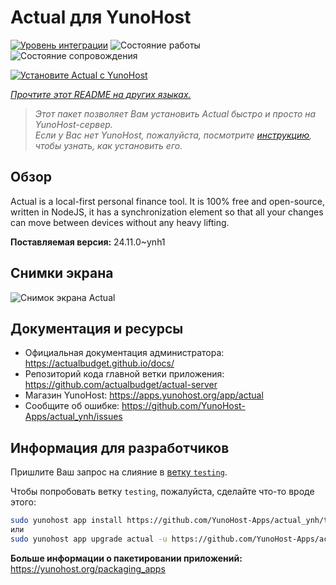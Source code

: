 <!--
Важно: этот README был автоматически сгенерирован <https://github.com/YunoHost/apps/tree/master/tools/readme_generator>
Он НЕ ДОЛЖЕН редактироваться вручную.
-->

# Actual для YunoHost

[![Уровень интеграции](https://dash.yunohost.org/integration/actual.svg)](https://ci-apps.yunohost.org/ci/apps/actual/) ![Состояние работы](https://ci-apps.yunohost.org/ci/badges/actual.status.svg) ![Состояние сопровождения](https://ci-apps.yunohost.org/ci/badges/actual.maintain.svg)

[![Установите Actual с YunoHost](https://install-app.yunohost.org/install-with-yunohost.svg)](https://install-app.yunohost.org/?app=actual)

*[Прочтите этот README на других языках.](./ALL_README.md)*

> *Этот пакет позволяет Вам установить Actual быстро и просто на YunoHost-сервер.*  
> *Если у Вас нет YunoHost, пожалуйста, посмотрите [инструкцию](https://yunohost.org/install), чтобы узнать, как установить его.*

## Обзор

Actual is a local-first personal finance tool. It is 100% free and open-source, written in NodeJS, it has a synchronization element so that all your changes can move between devices without any heavy lifting.

**Поставляемая версия:** 24.11.0~ynh1

## Снимки экрана

![Снимок экрана Actual](./doc/screenshots/screenshot.png)

## Документация и ресурсы

- Официальная документация администратора: <https://actualbudget.github.io/docs/>
- Репозиторий кода главной ветки приложения: <https://github.com/actualbudget/actual-server>
- Магазин YunoHost: <https://apps.yunohost.org/app/actual>
- Сообщите об ошибке: <https://github.com/YunoHost-Apps/actual_ynh/issues>

## Информация для разработчиков

Пришлите Ваш запрос на слияние в [ветку `testing`](https://github.com/YunoHost-Apps/actual_ynh/tree/testing).

Чтобы попробовать ветку `testing`, пожалуйста, сделайте что-то вроде этого:

```bash
sudo yunohost app install https://github.com/YunoHost-Apps/actual_ynh/tree/testing --debug
или
sudo yunohost app upgrade actual -u https://github.com/YunoHost-Apps/actual_ynh/tree/testing --debug
```

**Больше информации о пакетировании приложений:** <https://yunohost.org/packaging_apps>
